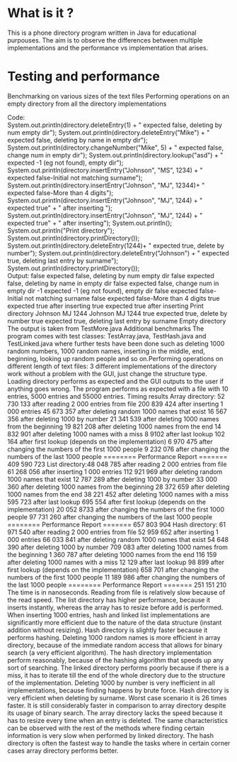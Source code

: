 <h1>What is it ?</h1>
<p>
This is a phone directory program written in Java for educational purpouses. The aim is to observe the differences between multiple implementations and the performance vs implementation that arises.
</p>

<h1>Testing and performance</h1>
<p>
Benchmarking on various sizes of the text files
Performing operations on an empty directory from all the directory
implementations
</p>
Code:
<div>
System.out.println(directory.deleteEntry(1) + " expected false, deleting by num empty dir");
System.out.println(directory.deleteEntry("Mike") + " expected false, deleting by name in
empty dir");
System.out.println(directory.changeNumber("Mike", 5) + " expected false, change num in empty
dir");
System.out.println(directory.lookup("asd")
+ " expected -1 (eg not found), empty dir");
System.out.println(directory.insertEntry("Johnson", "MS", 1234) + " expected false-Initial
not matching surname");
System.out.println(directory.insertEntry("Johnson", "MJ", 12344)+ " expected false-More than
4 digits");
System.out.println(directory.insertEntry("Johnson", "MJ", 1244) + " expected true" + " after
inserting ");
System.out.println(directory.insertEntry("Johnson", "MJ", 1244) + " expected true" + " after
inserting");
System.out.println();
System.out.println("Print directory");
System.out.println(directory.printDirectory());
System.out.println(directory.deleteEntry(1244)+ " expected true, delete by number");
System.out.println(directory.deleteEntry("Johnson") +
" expected true, deleting last
entry by surname");
System.out.println(directory.printDirectory());
</div>
Output:
false expected false, deleting by num empty dir
false expected false, deleting by name in empty dir
false expected false, change num in empty dir
-1 expected -1 (eg not found), empty dir
false expected false-Initial not matching surname
false expected false-More than 4 digits
true expected true after inserting
true expected true after inserting
Print directory
Johnson MJ
1244
Johnson MJ
1244
true expected true, delete by number
true expected true, deleting last entry by surname
Empty directory
The output is taken from TestMore.java
Additional benchmarks
The program comes with test classes: TestArray.java, TestHash.java and TestLinked.java where
further tests have been done such as deleting 1000 random numbers, 1000 random names, inserting
in the middle, end, beginning, looking up random people and so on.Performing operations on different length of text files:
3 different implementations of the directory work without a problem with the GUI, just change the
structure type. Loading directory performs as expected and the GUI outputs to the user if anything
goes wrong.
The program performs as expected with a file with 10 entries, 5000 entries and 55000 entries.
Timing results
Array directory:
52 730 133 after reading 2 000 entries from file
200 839 424 after inserting 1 000 entries
45 673 357 after deleting random 1000 names that exist
16 567 356 after deleting 1000 by number
21 341 539 after deleting 1000 names from the beginning
19 821 208 after deleting 1000 names from the end
14 832 901 after deleting 1000 names with a miss
8 9102 after last lookup
102 164 after first lookup (depends on the implementation)
6 970 475 after changing the numbers of the first 1000 people
9 232 076 after changing the numbers of the last 1000 people
======== Performance Report
=======
409 590 723
List directory:48 048 785 after reading 2 000 entries from file
61 268 056 after inserting 1 000 entries
112 921 969 after deleting random 1000 names that exist
12 787 289 after deleting 1000 by number
33 000 360 after deleting 1000 names from the beginning
28 372 659 after deleting 1000 names from the end
38 221 452 after deleting 1000 names with a miss
595 723 after last lookup
695 554 after first lookup (depends on the implementation)
20 052 8733 after changing the numbers of the first 1000 people
97 731 260 after changing the numbers of the last 1000 people
======== Performance Report
=======
657 803 904
Hash directory:
61 971 540 after reading 2 000 entries from file
52 959 652 after inserting 1 000 entries
66 033 841 after deleting random 1000 names that exist
54 648 390 after deleting 1000 by number
709 083 after deleting 1000 names from the beginning
1 360 787 after deleting 1000 names from the end
116 159 after deleting 1000 names with a miss
12 129 after last lookup
98 899 after first lookup (depends on the implementation)
658 701 after changing the numbers of the first 1000 people
11 189 986 after changing the numbers of the last 1000 people
======== Performance Report
=======
251 151 210
The time is in nanoseconds.
Reading from file is relatively slow because of the read speed. The list directory has higher
performance, because it inserts instantly, whereas the array has to resize before add is performed.
When inserting 1000 entries, hash and linked list implementations are significantly more efficient
due to the nature of the data structure (instant addition without resizing). Hash directory is slightly
faster because it performs hashing.
Deleting 1000 random names is more efficient in array directory, because of the immediate random
access that allows for binary search (a very efficient algorithm). The hash directory implementation
perform reasonably, because of the hashing algorithm that speeds up any sort of searching. The
linked directory performs poorly because if there is a miss, it has to iterate till the end of the whole
directory due to the structure of the implementation.
Deleting 1000 by number is very inefficient in all implementations, because finding happens by brute
force.
Hash directory is very efficient when deleting by surname. Worst case scenario it is 26 times faster. It
is still considerably faster in comparison to array directory despite its usage of binary search. The
array directory lacks the speed because it has to resize every time when an entry is deleted.
The same characteristics can be observed with the rest of the methods where finding certain
information is very slow when performed by linked directory. The hash directory is often the fastest
way to handle the tasks where in certain corner cases array directory performs better.
